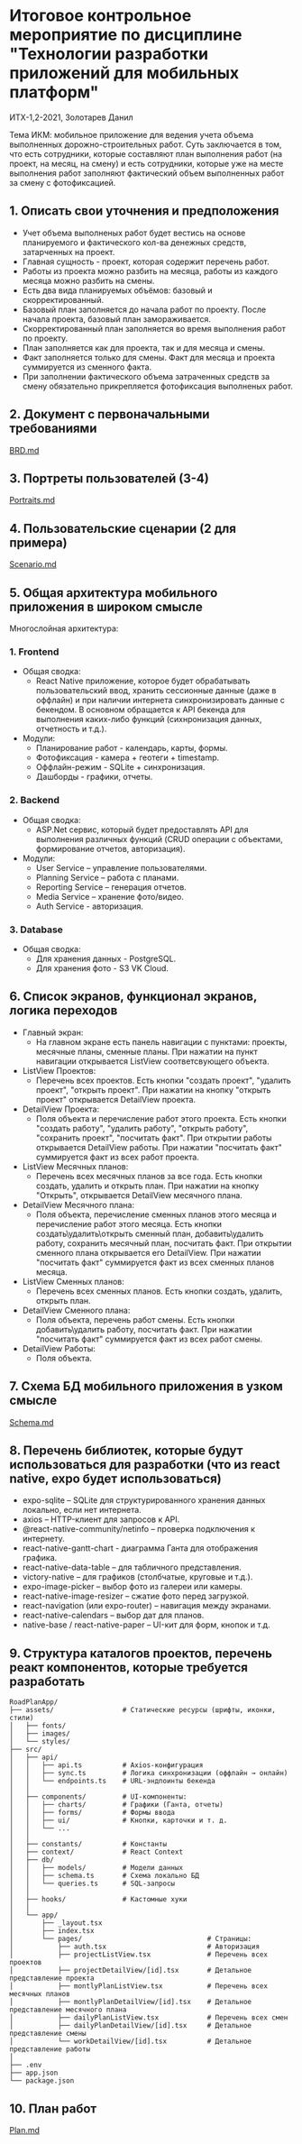 # Итоговое контрольное мероприятие по дисциплине "Технологии разработки приложений для мобильных платформ"
ИТХ-1,2-2021, Золотарев Данил

Тема ИКМ: мобильное приложение для ведения учета объема выполненных дорожно-строительных работ. Суть заключается в том, что есть сотрудники, которые составляют план выполнения работ (на проект, на месяц, на смену) и есть сотрудники, которые уже на месте выполнения работ заполняют фактический объем выполненных работ за смену с фотофиксацией.

## 1. Описать свои уточнения и предположения
* Учет объема выполненых работ будет вестись на основе планируемого и фактического кол-ва денежных средств, затарченных на проект.
* Главная сущность - проект, которая содержит перечень работ.
* Работы из проекта можно разбить на месяца, работы из каждого месяца можно разбить на смены.
* Есть два вида планируемых объёмов: базовый и скорректированный.
* Базовый план заполняется до начала работ по проекту. После начала проекта, базовый план замораживается.
* Скорректированный план заполняется во время выполнения работ по проекту.
* План заполняется как для проекта, так и для месяца и смены.
* Факт заполняется только для смены. Факт для месяца и проекта суммируется из сменного факта.
* При заполнении фактического объема затраченных средств за смену обязательно прикрепляется фотофиксация выполненых работ.

## 2. Документ с первоначальными требованиями
[BRD.md](./BRD.md)

## 3. Портреты пользователей (3-4)
[Portraits.md](./Portraits.md)

## 4. Пользовательские сценарии (2 для примера)
[Scenario.md](./Scenario.md)

## 5. Общая архитектура мобильного приложения в широком смысле

Многослойная архитектура:
### 1. Frontend
- Общая сводка:
    - React Native приложение, которое будет обрабатывать пользовательский ввод, хранить сессионные данные (даже в оффлайн) и при наличии интернета синхронизировать данные с бекендом. В основном обращается к API бекенда для выполнения каких-либо функций (сихнронизация данных, отчетность и т.д.).
- Модули:
    - Планирование работ - календарь, карты, формы.
    - Фотофиксация - камера + геотеги + timestamp.
    - Оффлайн-режим - SQLite + синхронизация.
    - Дашборды - графики, отчеты.
### 2. Backend
- Общая сводка:
    - ASP.Net сервис, который будет предоставлять API для выполнения различных функций (CRUD операции с объектами, формирование отчетов, авторизация).
- Модули:
    - User Service – управление пользователями.
    - Planning Service – работа с планами.
    - Reporting Service – генерация отчетов.
    - Media Service – хранение фото/видео.
    - Auth Service - авторизация.
### 3. Database
- Общая сводка:
    - Для хранения данных - PostgreSQL. 
    - Для хранения фото - S3 VK Cloud.

## 6. Список экранов, функционал экранов, логика переходов
- Главный экран:
    - На главном экране есть панель навигации с пунктами: проекты, месячные планы, сменные планы. При нажатии на пункт навигации открывается ListView соответсвующего объекта.
- ListView Проектов:
    - Перечень всех проектов. Есть кнопки "создать проект", "удалить проект", "открыть проект". При нажатии на кнопку "открыть проект" открывается DetailView проекта.
- DetailView Проекта:
    - Поля объекта и перечисление работ этого проекта. Есть кнопки "создать работу", "удалить работу", "открыть работу", "сохранить проект", "посчитать факт". При открытии работы открывается DetailView работы. При нажатии "посчитать факт" суммируется факт из всех работ проекта.
- ListView Месячных планов:
    - Перечень всех месячных планов за все года. Есть кнопки создать, удалить и открыть план. При нажатии на кнопку "Открыть", открывается DetailView месячного плана.
- DetailView Месячного плана:
    - Поля объекта, перечисление сменных планов этого месяца и перечисление работ этого месяца. Есть кнопки создать\удалить\открыть сменный план, добавить\удалить работу, сохранить месячный план, посчитать факт. При открытии сменного плана открывается его DetailView. При нажатии "посчитать факт" суммируется факт из всех сменных планов месяца.
- ListView Сменных планов:
    - Перечень всех сменных планов. Есть кнопки создать, удалить, открыть план.
- DetailView Сменного плана:
    - Поля объекта, перечень работ смены. Есть кнопки добавить\удалить работу, посчитать факт. При нажатии "посчитать факт" суммируется факт из всех работ смены.
- DetailView Работы:
    - Поля объекта.

## 7. Схема БД мобильного приложения в узком смысле
[Schema.md](./Schema.md)

## 8. Перечень библиотек, которые будут использоваться для разработки (что из react native, expo будет использоваться)
- expo-sqlite – SQLite для структурированного хранения данных локально, если нет интернета.
- axios – HTTP-клиент для запросов к API.
- @react-native-community/netinfo – проверка подключения к интернету.
- react-native-gantt-chart - диаграмма Ганта для отображения графика.
- react-native-data-table – для табличного представления.
- victory-native – для графиков (столбчатые, круговые и т.д.).
- expo-image-picker – выбор фото из галереи или камеры.
- react-native-image-resizer – сжатие фото перед загрузкой.
- react-navigation (или expo-router) – навигация между экранами.
- react-native-calendars – выбор дат для планов.
- native-base / react-native-paper – UI-кит для форм, кнопок и т.д.

## 9. Структура каталогов проектов, перечень реакт компонентов, которые требуется разработать
```
RoadPlanApp/  
├── assets/                 # Статические ресурсы (шрифты, иконки, стили) 
│   ├── fonts/ 
│   ├── images/
│   └── styles/
├── src/
│   ├── api/
│   │   ├── api.ts          # Axios-конфигурация 
│   │   ├── sync.ts         # Логика синхронизации (оффлайн → онлайн) 
│   │   └── endpoints.ts    # URL-эндпоинты бекенда 
│   │
│   ├── components/         # UI-компоненты:
│   │   ├── charts/         # Графики (Ганта, отчеты)  
│   │   ├── forms/          # Формы ввода
│   │   ├── ui/             # Кнопки, карточки и т. д.  
│   │   └── ...  
│   │
│   ├── constants/          # Константы 
│   ├── context/            # React Context
│   ├── db/
│   │   ├── models/         # Модели данных
│   │   ├── schema.ts       # Схема локально БД 
│   │   └── queries.ts      # SQL-запросы
│   │
│   ├── hooks/              # Кастомные хуки  
│   │
│   └── app/
│       ├── _layout.tsx
│       ├── index.tsx
│       └── pages/                               # Страницы:
│           ├── auth.tsx                         # Авторизация
│           ├── projectListView.tsx              # Перечень всех проектов
│           ├── projectDetailView/[id].tsx       # Детальное представление проекта
│           ├── montlyPlanListView.tsx           # Перечень всех месячных планов
│           ├── montlyPlanDetailView/[id].tsx    # Детальное представление месячного плана
│           ├── dailyPlanListView.tsx            # Перечень всех смен
│           ├── dailyPlanDetailView/[id].tsx     # Детальное представление смены
│           └── workDetailView/[id].tsx          # Детальное представление работы
│
├── .env 
├── app.json
└── package.json  
```

## 10. План работ
[Plan.md](./Plan.md)
